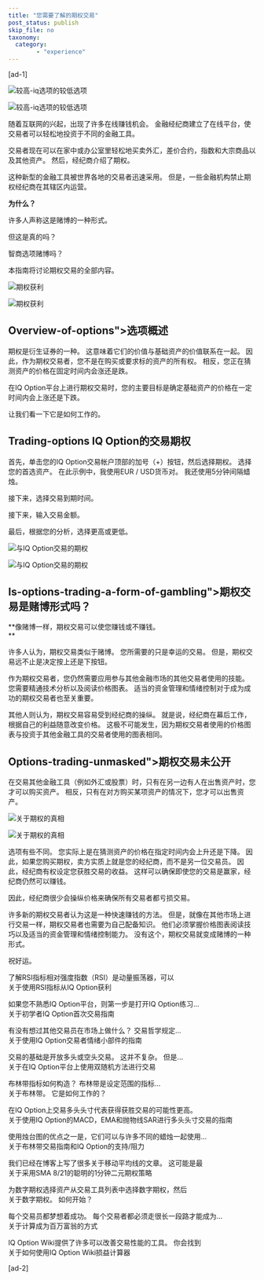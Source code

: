 ```yaml
---
title: "您需要了解的期权交易"
post_status: publish
skip_file: no
taxonomy:
  category:
        - "experience"
---
```


[ad-1]

![较高-iq选项的较低选项](https://iqoptionwiki.com/wp-content/uploads/2019/02/higher-lower-option.jpg)

![较高-iq选项的较低选项](https://iqoptionwiki.com/wp-content/uploads/2019/02/higher-lower-option.jpg)

随着互联网的兴起，出现了许多在线赚钱机会。 金融经纪商建立了在线平台，使交易者可以轻松地投资于不同的金融工具。

交易者现在可以在家中或办公室里轻松地买卖外汇，差价合约，指数和大宗商品以及其他资产。 然后，经纪商介绍了期权。

这种新型的金融工具被世界各地的交易者迅速采用。 但是，一些金融机构禁止期权经纪商在其辖区内运营。

**为什么？**

许多人声称这是赌博的一种形式。

但这是真的吗？

智商选项赌博吗？

本指南将讨论期权交易的全部内容。

![期权获利](https://iqoptionwiki.com/wp-content/uploads/2019/02/profit-with-options.jpg)

![期权获利](https://iqoptionwiki.com/wp-content/uploads/2019/02/profit-with-options.jpg)

## Overview-of-options">选项概述

期权是衍生证券的一种。 这意味着它们的价值与基础资产的价值联系在一起。 因此，作为期权交易者，您不是在购买或要求标的资产的所有权。 相反，您正在猜测资产的价格在固定时间内会涨还是跌。

在IQ Option平台上进行期权交易时，您的主要目标是确定基础资产的价格在一定时间内会上涨还是下跌。

让我们看一下它是如何工作的。

## Trading-options IQ Option的交易期权

首先，单击您的IQ Option交易帐户顶部的加号（+）按钮，然后选择期权。 选择您的首选资产。 在此示例中，我使用EUR / USD货币对。 我还使用5分钟间隔蜡烛。

接下来，选择交易到期时间。

接下来，输入交易金额。

最后，根据您的分析，选择更高或更低。

![与IQ Option交易的期权](https://iqoptionwiki.com/wp-content/uploads/2019/02/options-trading-at-iq-option.png)

![与IQ Option交易的期权](https://iqoptionwiki.com/wp-content/uploads/2019/02/options-trading-at-iq-option.png)

## Is-options-trading-a-form-of-gambling">期权交易是赌博形式吗？

**像赌博一样，期权交易可以使您赚钱或不赚钱。  
**

许多人认为，期权交易类似于赌博。 您所需要的只是幸运的交易。 但是，期权交易远不止是决定按上还是下按钮。

作为期权交易者，您仍然需要应用参与其他金融市场的其他交易者使用的技能。 您需要精通技术分析以及阅读价格图表。 适当的资金管理和情绪控制对于成为成功的期权交易者也至关重要。

其他人则认为，期权交易容易受到经纪商的操纵。 就是说，经纪商在幕后工作，根据自己的利益随意改变价格。 这极不可能发生，因为期权交易者使用的价格图表与投资于其他金融工具的交易者使用的图表相同。

## Options-trading-unmasked">期权交易未公开

在交易其他金融工具（例如外汇或股票）时，只有在另一边有人在出售资产时，您才可以购买资产。 相反，只有在对方购买某项资产的情况下，您才可以出售资产。

![关于期权的真相](https://iqoptionwiki.com/wp-content/uploads/2019/01/truth-about-options.jpg)

![关于期权的真相](https://iqoptionwiki.com/wp-content/uploads/2019/01/truth-about-options.jpg)

选项有些不同。 您实际上是在猜测资产的价格在指定时间内会上升还是下降。 因此，如果您购买期权，卖方实质上就是您的经纪商，而不是另一位交易员。 因此，经纪商有权设定您获胜交易的收益。 这样可以确保即使您的交易是赢家，经纪商仍然可以赚钱。

因此，经纪商很少会操纵价格来确保所有交易者都亏损交易。

许多新的期权交易者认为这是一种快速赚钱的方法。 但是，就像在其他市场上进行交易一样，期权交易者也需要为自己配备知识。 他们必须掌握价格图表阅读技巧以及适当的资金管理和情绪控制能力。 没有这个，期权交易就变成赌博的一种形式。

祝好运。

了解RSI指标相对强度指数（RSI）是动量振荡器，可以  
关于使用RSI指标从IQ Option获利

如果您不熟悉IQ Option平台，则第一步是打开IQ Option练习…  
关于初学者IQ Option首次交易指南

有没有想过其他交易员在市场上做什么？ 交易哲学规定…  
关于使用IQ Option交易者情绪小部件的指南

交易的基础是开放多头或空头交易。 这并不复杂。 但是...  
关于在IQ Option平台上使用双随机方法进行交易

布林带指标如何构造？ 布林带是设定范围的指标...  
关于布林带。 它是如何工作的？

在IQ Option上交易多头头寸代表获得获胜交易的可能性更高。  
关于使用IQ Option的MACD，EMA和抛物线SAR进行多头头寸交易的指南

使用烛台图的优点之一是，它们可以与许多不同的蜡烛一起使用...  
关于布林带交易指南和IQ Option的支持/阻力

我们已经在博客上写了很多关于移动平均线的文章。 这可能是最  
关于采用SMA 8/21的聪明的1分钟二元期权策略

为数字期权选择资产从交易工具列表中选择数字期权，然后  
关于数字期权。 如何开始？

每个交易员都梦想着成功。 每个交易者都必须走很长一段路才能成为…  
关于计算成为百万富翁的方式

IQ Option Wiki提供了许多可以改善交易性能的工具。 你会找到  
关于如何使用IQ Option Wiki损益计算器

[ad-2]
